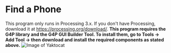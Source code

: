 # Find a Phone
This program only runs in Processing 3.x. If you don't have Processing, download it at https://processing.org/download/. 
**This program requires the G4P library and the G4P GUI Builder Tool. To install them, go to Tools -> Add Tool -> then download and install the required components as stated above.**
![Image of Yaktocat](https://octodex.github.com/images/yaktocat.png)
